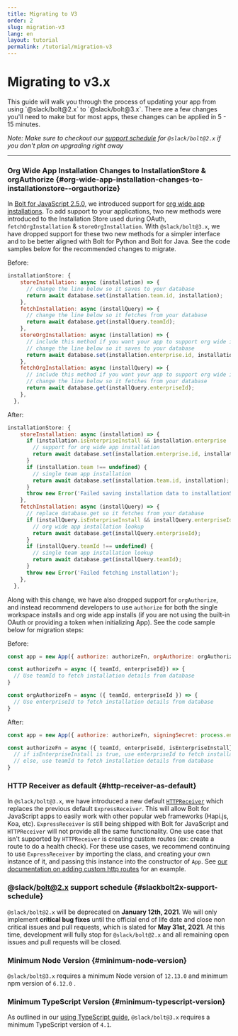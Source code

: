 ```yaml
---
title: Migrating to V3
order: 2
slug: migration-v3
lang: en
layout: tutorial
permalink: /tutorial/migration-v3
---
```

# Migrating to v3.x

<div class="section-content">
This guide will walk you through the process of updating your app from using `@slack/bolt@2.x` to `@slack/bolt@3.x`. There are a few changes you'll need to make but for most apps, these changes can be applied in 5 - 15 minutes.

*Note: Make sure to checkout our [support schedule](#slackbolt2x-support-schedule) for `@slack/bolt@2.x` if you don't plan on upgrading right away*
</div> 

---

### Org Wide App Installation Changes to InstallationStore & orgAuthorize {#org-wide-app-installation-changes-to-installationstore--orgauthorize}

In [Bolt for JavaScript 2.5.0](https://github.com/slackapi/bolt-js/releases/tag/%40slack%2Fbolt%402.5.0), we introduced support for [org wide app installations](https://api.slack.com/enterprise/apps). To add support to your applications, two new methods were introduced to the Installation Store used during OAuth, `fetchOrgInstallation` & `storeOrgInstallation`. With `@slack/bolt@3.x`, we have dropped support for these two new methods for a simpler interface and to be better aligned with Bolt for Python and Bolt for Java. See the code samples below for the recommended changes to migrate.

Before:

```javascript
installationStore: {
    storeInstallation: async (installation) => {
      // change the line below so it saves to your database
      return await database.set(installation.team.id, installation);
    },
    fetchInstallation: async (installQuery) => {
      // change the line below so it fetches from your database
      return await database.get(installQuery.teamId);
    },
    storeOrgInstallation: async (installation) => {
      // include this method if you want your app to support org wide installations
      // change the line below so it saves to your database
      return await database.set(installation.enterprise.id, installation);
    },
    fetchOrgInstallation: async (installQuery) => {
      // include this method if you want your app to support org wide installations
      // change the line below so it fetches from your database
      return await database.get(installQuery.enterpriseId);
    },
  },
```

After:

```javascript
installationStore: {
    storeInstallation: async (installation) => {
      if (installation.isEnterpriseInstall && installation.enterprise !== undefined) {
        // support for org wide app installation
        return await database.set(installation.enterprise.id, installation);
      }
      if (installation.team !== undefined) {
        // single team app installation
        return await database.set(installation.team.id, installation);
      }
      throw new Error('Failed saving installation data to installationStore');
    },
    fetchInstallation: async (installQuery) => {
      // replace database.get so it fetches from your database
      if (installQuery.isEnterpriseInstall && installQuery.enterpriseId !== undefined) {
        // org wide app installation lookup
        return await database.get(installQuery.enterpriseId);
      }
      if (installQuery.teamId !== undefined) {
        // single team app installation lookup
        return await database.get(installQuery.teamId);
      }
      throw new Error('Failed fetching installation');
    },
  },
```

Along with this change, we have also dropped support for `orgAuthorize`, and instead recommend developers to use `authorize` for both the single workspace installs and org wide app installs (if you are not using the built-in OAuth or providing a token when initializing App). See the code sample below for migration steps:

Before:

```javascript
const app = new App({ authorize: authorizeFn, orgAuthorize: orgAuthorizeFn, signingSecret: process.env.SLACK_SIGNING_SECRET });

const authorizeFn = async ({ teamId, enterpriseId}) => { 
  // Use teamId to fetch installation details from database
}

const orgAuthorizeFn = async ({ teamId, enterpriseId }) => { 
  // Use enterpriseId to fetch installation details from database
}
```

After:
```javascript
const app = new App({ authorize: authorizeFn, signingSecret: process.env.SLACK_SIGNING_SECRET });

const authorizeFn = async ({ teamId, enterpriseId, isEnterpriseInstall}) => { 
  // if isEnterpriseInstall is true, use enterpriseId to fetch installation details from database
  // else, use teamId to fetch installation details from database
}
```

### HTTP Receiver as default {#http-receiver-as-default}

In `@slack/bolt@3.x`, we have introduced a new default [`HTTPReceiver`](https://github.com/slackapi/bolt-js/issues/670) which replaces the previous default `ExpressReceiver`. This will allow Bolt for JavaScript apps to easily work with other popular web frameworks (Hapi.js, Koa, etc). `ExpressReceiver` is still being shipped with Bolt for JavaScript and `HTTPReceiver` will not provide all the same functionality. One use case that isn't supported by `HTTPReceiver` is creating custom routes (ex: create a route to do a health check). For these use cases, we recommend continuing to use `ExpressReceiver` by importing the class, and creating your own instance of it, and passing this instance into the constructor of `App`. See [our documentation on adding custom http routes](https://slack.dev/bolt-js/concepts#custom-routes) for an example.

### @slack/bolt@2.x support schedule {#slackbolt2x-support-schedule}

`@slack/bolt@2.x` will be deprecated on **January 12th, 2021**. We will only implement **critical bug fixes** until the official end of life date and close non critical issues and pull requests, which is slated for **May 31st, 2021**. At this time, development will fully stop for `@slack/bolt@2.x` and all remaining open issues and pull requests will be closed. 

### Minimum Node Version {#minimum-node-version}

`@slack/bolt@3.x` requires a minimum Node version of `12.13.0` and minimum npm version of `6.12.0` .

### Minimum TypeScript Version {#minimum-typescript-version}

As outlined in our [using TypeScript guide](https://slack.dev/bolt/tutorial/using-typescript), `@slack/bolt@3.x` requires a minimum TypeScript version of `4.1`.
